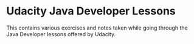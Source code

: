 # Udacity Java Developer Lessons

This contains various exercises and notes taken while going through the Java
Developer lessons offered by Udacity.

